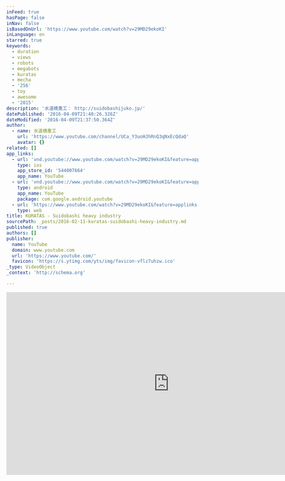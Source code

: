 ```yaml
---
inFeed: true
hasPage: false
inNav: false
isBasedOnUrl: 'https://www.youtube.com/watch?v=29MD29ekoKI'
inLanguage: en
starred: true
keywords:
  - duration
  - views
  - robots
  - megabots
  - kuratas
  - mecha
  - '256'
  - toy
  - awesome
  - '2015'
description: '水道橋重工： http://suidobashijuko.jp/'
datePublished: '2016-04-09T21:40:26.326Z'
dateModified: '2016-04-09T21:37:50.364Z'
author:
  - name: 水道橋重工
    url: 'https://www.youtube.com/channel/UCa_Y3uoHJhRnQ3qNxEcQdaQ'
    avatar: {}
related: []
app_links:
  - url: 'vnd.youtube://www.youtube.com/watch?v=29MD29ekoKI&feature=applinks'
    type: ios
    app_store_id: '544007664'
    app_name: YouTube
  - url: 'vnd.youtube://www.youtube.com/watch?v=29MD29ekoKI&feature=applinks'
    type: android
    app_name: YouTube
    package: com.google.android.youtube
  - url: 'https://www.youtube.com/watch?v=29MD29ekoKI&feature=applinks'
    type: web
title: KURATAS - Suidobashi heavy industry
sourcePath: _posts/2016-02-11-kuratas-suidobashi-heavy-industry.md
published: true
authors: []
publisher:
  name: YouTube
  domain: www.youtube.com
  url: 'https://www.youtube.com/'
  favicon: 'https://s.ytimg.com/yts/img/favicon-vflz7uhzw.ico'
_type: VideoObject
_context: 'http://schema.org'

---
```

<iframe src="https://cdn.embedly.com/widgets/media.html?src=https%3A%2F%2Fwww.youtube.com%2Fembed%2F29MD29ekoKI%3Ffeature%3Doembed&amp;url=https%3A%2F%2Fwww.youtube.com%2Fwatch%3Fv%3D29MD29ekoKI&amp;image=https%3A%2F%2Fi.ytimg.com%2Fvi%2F29MD29ekoKI%2Fhqdefault.jpg&amp;key=b7d04c9b404c499eba89ee7072e1c4f7&amp;type=text%2Fhtml&amp;schema=youtube" width="854" height="480" scrolling="no" frameborder="0" allowfullscreen="allowfullscreen" style=""></iframe>